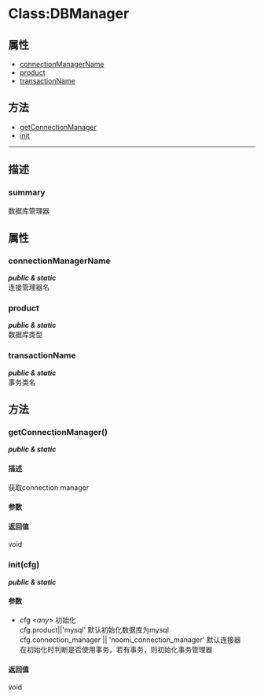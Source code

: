 # Class:DBManager   
## 属性
+ [connectionManagerName](#PROP_connectionManagerName)
+ [product](#PROP_product)
+ [transactionName](#PROP_transactionName)
## 方法
+ [getConnectionManager](#METHOD_getConnectionManager)
+ [init](#METHOD_init)
---   
## 描述
   
### summary   
数据库管理器  
   
## 属性   
### <a id="PROP_connectionManagerName">connectionManagerName</a>   
***public &  static***   
连接管理器名
     
### <a id="PROP_product">product</a>   
***public &  static***   
数据库类型
     
### <a id="PROP_transactionName">transactionName</a>   
***public &  static***   
事务类名
     
## 方法   
### <a id="METHOD_getConnectionManager">getConnectionManager()</a>   
***public &  static***   
#### 描述   
获取connection manager   
#### 参数   
#### 返回值   
void   
### <a id="METHOD_init">init(cfg)</a>   
***public &  static***   
#### 参数   
+ cfg *&lt;any&gt;* 初始化  
cfg.product||'mysql' 默认初始化数据库为mysql  
cfg.connection_manager || 'noomi_connection_manager' 默认连接器  
在初始化时判断是否使用事务，若有事务，则初始化事务管理器   
#### 返回值   
void   
